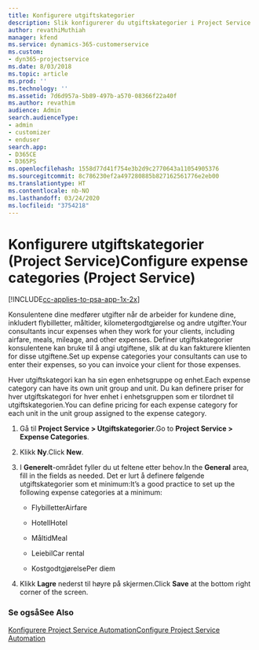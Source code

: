```yaml
---
title: Konfigurere utgiftskategorier
description: Slik konfigurerer du utgiftskategorier i Project Service
author: revathiMuthiah
manager: kfend
ms.service: dynamics-365-customerservice
ms.custom:
- dyn365-projectservice
ms.date: 8/03/2018
ms.topic: article
ms.prod: ''
ms.technology: ''
ms.assetid: 7d6d957a-5b89-497b-a570-08366f22a40f
ms.author: revathim
audience: Admin
search.audienceType:
- admin
- customizer
- enduser
search.app:
- D365CE
- D365PS
ms.openlocfilehash: 1558d77d41f754e3b2d9c2770643a11054905376
ms.sourcegitcommit: 8c786230ef2a497280885b827162561776e2eb00
ms.translationtype: HT
ms.contentlocale: nb-NO
ms.lasthandoff: 03/24/2020
ms.locfileid: "3754218"
---
```

# <a name="configure-expense-categories-project-service"></a><span data-ttu-id="39046-103">Konfigurere utgiftskategorier (Project Service)</span><span class="sxs-lookup"><span data-stu-id="39046-103">Configure expense categories (Project Service)</span></span>

[!INCLUDE[cc-applies-to-psa-app-1x-2x](../includes/cc-applies-to-psa-app-1x-2x.md)]

<span data-ttu-id="39046-104">Konsulentene dine medfører utgifter når de arbeider for kundene dine, inkludert flybilletter, måltider, kilometergodtgjørelse og andre utgifter.</span><span class="sxs-lookup"><span data-stu-id="39046-104">Your consultants incur expenses when they work for your clients, including airfare, meals, mileage, and other expenses.</span></span> <span data-ttu-id="39046-105">Definer utgiftskategorier konsulentene kan bruke til å angi utgiftene, slik at du kan fakturere klienten for disse utgiftene.</span><span class="sxs-lookup"><span data-stu-id="39046-105">Set up expense categories your consultants can use to enter their expenses, so you can invoice your client for those expenses.</span></span>  
  
<span data-ttu-id="39046-106">Hver utgiftskategori kan ha sin egen enhetsgruppe og enhet.</span><span class="sxs-lookup"><span data-stu-id="39046-106">Each expense category can have its own unit group and unit.</span></span> <span data-ttu-id="39046-107">Du kan definere priser for hver utgiftskategori for hver enhet i enhetsgruppen som er tilordnet til utgiftskategorien.</span><span class="sxs-lookup"><span data-stu-id="39046-107">You can define pricing for each expense category for each unit in the unit group assigned to the expense category.</span></span>  
  
1.  <span data-ttu-id="39046-108">Gå til **Project Service > Utgiftskategorier**.</span><span class="sxs-lookup"><span data-stu-id="39046-108">Go to **Project Service > Expense Categories**.</span></span>  
  
2.  <span data-ttu-id="39046-109">Klikk **Ny**.</span><span class="sxs-lookup"><span data-stu-id="39046-109">Click **New**.</span></span>  
  
3.  <span data-ttu-id="39046-110">I **Generelt**-området fyller du ut feltene etter behov.</span><span class="sxs-lookup"><span data-stu-id="39046-110">In the **General** area, fill in the fields as needed.</span></span> <span data-ttu-id="39046-111">Det er lurt å definere følgende utgiftskategorier som et minimum:</span><span class="sxs-lookup"><span data-stu-id="39046-111">It’s a good practice to set up the following expense categories at a minimum:</span></span>  
  
    -   <span data-ttu-id="39046-112">Flybilletter</span><span class="sxs-lookup"><span data-stu-id="39046-112">Airfare</span></span>  
  
    -   <span data-ttu-id="39046-113">Hotell</span><span class="sxs-lookup"><span data-stu-id="39046-113">Hotel</span></span>  
  
    -   <span data-ttu-id="39046-114">Måltid</span><span class="sxs-lookup"><span data-stu-id="39046-114">Meal</span></span>  
  
    -   <span data-ttu-id="39046-115">Leiebil</span><span class="sxs-lookup"><span data-stu-id="39046-115">Car rental</span></span>  
  
    -   <span data-ttu-id="39046-116">Kostgodtgjørelse</span><span class="sxs-lookup"><span data-stu-id="39046-116">Per diem</span></span>  
  
4.  <span data-ttu-id="39046-117">Klikk **Lagre** nederst til høyre på skjermen.</span><span class="sxs-lookup"><span data-stu-id="39046-117">Click **Save** at the bottom right corner of the screen.</span></span>  
  
### <a name="see-also"></a><span data-ttu-id="39046-118">Se også</span><span class="sxs-lookup"><span data-stu-id="39046-118">See Also</span></span>  
 [<span data-ttu-id="39046-119">Konfigurere Project Service Automation</span><span class="sxs-lookup"><span data-stu-id="39046-119">Configure Project Service Automation</span></span>](../project-service/configure.md)
